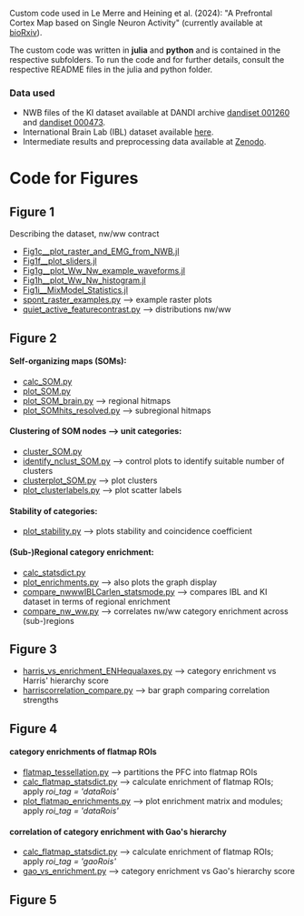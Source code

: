 Custom code used in Le Merre and Heining et al. (2024): "A Prefrontal Cortex Map based on Single Neuron Activity" (currently available at [bioRxiv](https://doi.org/10.1101/2024.11.06.622308)).

The custom code was written in **julia** and **python** and is contained in the respective subfolders. 
To run the code and for further details, consult the respective README files in the julia and python folder.

### Data used

- NWB files of the KI dataset  available at DANDI archive [dandiset 001260](https://dandiarchive.org/dandiset/001260) and [dandiset 000473](https://dandiarchive.org/dandiset/000473).
- International Brain Lab (IBL) dataset available [here](https://registry.opendata.aws/ibl-brain-wide-map).
- Intermediate results and preprocessing data available at [Zenodo](https://zenodo.org/records/14205018).



# Code for Figures


## Figure 1 
Describing the dataset, nw/ww contract
* [Fig1c__plot_raster_and_EMG_from_NWB.jl](julia/Fig1c__plot_raster_and_EMG_from_NWB.jl)
* [Fig1f__plot_sliders.jl](julia/Fig1f__plot_sliders.jl)
* [Fig1g__plot_Ww_Nw_example_waveforms.jl](julia/Fig1g__plot_Ww_Nw_example_waveforms.jl)
* [Fig1h__plot_Ww_Nw_histogram.jl](julia/Fig1h__plot_Ww_Nw_histogram.jl)
* [Fig1i__MixModel_Statistics.jl](julia/Fig1i__MixModel_Statistics.jl)
* [spont_raster_examples.py](python/examples_illustrations/spont_raster_examples.py) --> example raster plots
* [quiet_active_featurecontrast.py](python/dataset_general/quiet_active_featurecontrast.py) --> distributions nw/ww

## Figure 2

#### Self-organizing maps (SOMs):
* [calc_SOM.py](python/SOM/calc_SOM.py)
* [plot_SOM.py](python/SOM/plot_SOM.py)
* [plot_SOM_brain.py](python/SOM/plot_SOM_brain.py) --> regional hitmaps
* [plot_SOMhits_resolved.py](python/SOM/plot_SOMhits_resolved.py) --> subregional hitmaps

#### Clustering of SOM nodes --> unit categories:
* [cluster_SOM.py](python/SOM/clusterSOM/cluster_SOM.py)
* [identify_nclust_SOM.py](python/SOM/clusterSOM/identify_nclust_SOM.py) --> control plots to identify suitable number of clusters
* [clusterplot_SOM.py](python/SOM/clusterSOM/clusterplot_SOM.py) --> plot clusters
* [plot_clusterlabels.py](python/SOM/clusterSOM/plot_clusterlabels.py) --> plot scatter labels

#### Stability of categories:
* [plot_stability.py](python/stability/plot_stability.py) --> plots stability and coincidence coefficient

#### (Sub-)Regional category enrichment:
* [calc_statsdict.py](python/enrichments/calc_statsdict.py)
* [plot_enrichments.py](python/enrichments/plot_enrichments.py) --> also plots the graph display
* [compare_nwwwIBLCarlen_statsmode.py](python/enrichments/compare_nwwwIBLCarlen_statsmode.py) --> compares IBL and KI dataset in terms of regional enrichment
* [compare_nw_ww.py](python/enrichments/compare_nw_ww.py) --> correlates nw/ww category enrichment across (sub-)regions

## Figure 3
* [harris_vs_enrichment_ENHequalaxes.py](python/connectivity_correlations/harris_vs_enrichment_ENHequalaxes.py) --> category enrichment vs Harris' hierarchy score
* [harriscorrelation_compare.py](python/connectivity_correlations/harriscorrelation_compare.py) --> bar graph comparing correlation strengths

## Figure 4

#### category enrichments of flatmap ROIs
* [flatmap_tessellation.py](python/flatmaps/flatmap_tessellation.py) --> partitions the PFC into flatmap ROIs 
* [calc_flatmap_statsdict.py](python/flatmaps/calc_flatmap_statsdict.py) --> calculate enrichment of flatmap ROIs; apply *roi_tag = 'dataRois'*
* [plot_flatmap_enrichments.py](python/flatmaps/plot_flatmap_enrichments.py) --> plot enrichment matrix and modules; apply *roi_tag = 'dataRois'*

#### correlation of category enrichment with Gao's hierarchy
* [calc_flatmap_statsdict.py](python/flatmaps/calc_flatmap_statsdict.py) --> calculate enrichment of flatmap ROIs; apply *roi_tag = 'gaoRois'*
* [gao_vs_enrichment.py](python/connectivity_correlations/gao_vs_enrichment.py) --> category enrichment vs Gao's hierarchy score


## Figure 5
####